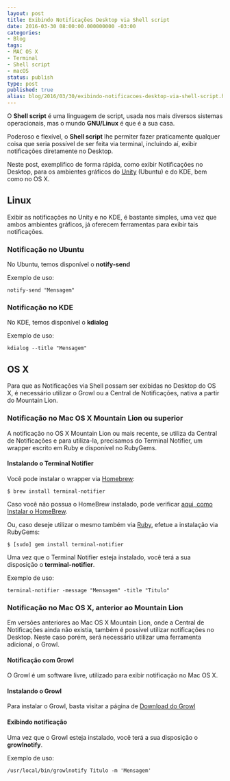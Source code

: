 ```yaml
---
layout: post
title: Exibindo Notificações Desktop via Shell script
date: 2016-03-30 08:00:00.000000000 -03:00
categories:
- Blog
tags:
- MAC OS X
- Terminal
- Shell script
- macOS
status: publish
type: post
published: true
alias: blog/2016/03/30/exibindo-notificacoes-desktop-via-shell-script.html
---
```


O **Shell script** é uma linguagem de script, usada nos mais diversos sistemas operacionais, mas o mundo **GNU/Linux** é que é a sua casa.

Poderoso e flexível, o **Shell script** lhe permiter fazer praticamente qualquer coisa que seria possível de ser feita via terminal, incluindo aí, exibir notificações diretamente no Desktop.

Neste post, exemplifico de forma rápida, como exibir Notificações no Desktop, para os ambientes gráficos do [Unity](https://unity.ubuntu.com/) (Ubuntu) e do KDE, bem como no OS X.


## Linux

Exibir as notificações no Unity e no KDE, é bastante simples, uma vez que ambos ambientes gráficos, já oferecem ferramentas para exibir tais notificações.


### Notificação no Ubuntu

No Ubuntu, temos disponível o **notify-send**

Exemplo de uso:

~~~ shell
notify-send "Mensagem"
~~~

### Notificação no KDE

No KDE, temos disponível o **kdialog**

Exemplo de uso:

~~~ shell
kdialog --title "Mensagem"
~~~

## OS X

Para que as Notificações via Shell possam ser exibidas no Desktop do OS X, é necessário utilizar o Growl ou a Central de Notificações, nativa a partir do Mountain Lion.


### Notificação no Mac OS X Mountain Lion ou superior

A notificação no OS X Mountain Lion ou mais recente, se utiliza da Central de Notificações e para utiliza-la, precisamos do Terminal Notifier, um wrapper escrito em Ruby e disponível no RubyGems.


#### Instalando o Terminal Notifier

Você pode instalar o wrapper via [Homebrew](https://github.com/Homebrew/homebrew):

~~~ shell
$ brew install terminal-notifier
~~~

Caso você não possua o HomeBrew instalado, pode verificar [aqui, como Instalar o HomeBrew](http://www.maiconschmitz.com.br/blog/2015/01/09/instalando-o-gerenciador-de-pacotes-brew).

Ou, caso deseje utilizar o mesmo também via [Ruby](https://github.com/alloy/terminal-notifier/tree/master/Ruby), efetue a instalação via RubyGems:

~~~ shell
$ [sudo] gem install terminal-notifier
~~~

Uma vez que o Terminal Notifier esteja instalado, você terá a sua disposição o **terminal-notifier**.

Exemplo de uso:

~~~ shell
terminal-notifier -message "Mensagem" -title "Titulo"
~~~

### Notificação no Mac OS X, anterior ao Mountain Lion

Em versões anteriores ao Mac OS X Mountain Lion, onde a Central de Notificações ainda não existia, também é possível utilizar notificações no Desktop.
Neste caso porém, será necessário utilizar uma ferramenta adicional, o Growl.


#### Notificação com Growl

O Growl é um software livre, utilizado para exibir notificação no Mac OS X.


#### Instalando o Growl

Para instalar o Growl, basta visitar a página de [Download do Growl](http://growl.info/downloads)

#### Exibindo notificação

Uma vez que o Growl esteja instalado, você terá a sua disposição o **growlnotify**.

Exemplo de uso:

~~~ shell
/usr/local/bin/growlnotify Titulo -m 'Mensagem'
~~~
